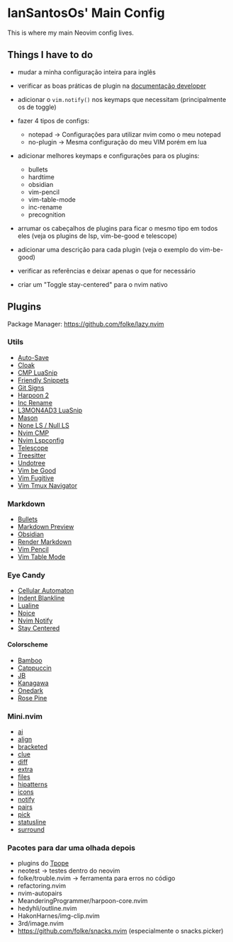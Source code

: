 # IanSantosOs' Main Config

This is where my main Neovim config lives.

## Things I have to do

- mudar a minha configuração inteira para inglês
- verificar as boas práticas de plugin na [documentação developer](https://lazy.folke.io/developers)
- adicionar o `vim.notify()` nos keymaps que necessitam (principalmente os de
  toggle)

- fazer 4 tipos de configs:
    - notepad -> Configurações para utilizar nvim como o meu notepad
    - no-plugin -> Mesma configuração do meu VIM porém em lua

- adicionar melhores keymaps e configurações para os plugins:
    - bullets
    - hardtime
    - obsidian
    - vim-pencil
    - vim-table-mode
    - inc-rename
    - precognition

- arrumar os cabeçalhos de plugins para ficar o mesmo tipo em todos eles (veja
  os plugins de lsp, vim-be-good e telescope)
- adicionar uma descrição para cada plugin (veja o exemplo do vim-be-good)
- verificar as referências e deixar apenas o que for necessário
- criar um "Toggle stay-centered" para o nvim nativo

## Plugins

Package Manager: <https://github.com/folke/lazy.nvim>

### Utils

- [Auto-Save](https://github.com/okuuva/auto-save.nvim)
- [Cloak](https://github.com/laytan/cloak.nvim)
- [CMP LuaSnip](https://github.com/saadparwaiz1/cmp_luasnip)
- [Friendly Snippets](https://github.com/rafamadriz/friendly-snippets)
- [Git Signs](https://github.com/lewis6991/gitsigns.nvim)
- [Harpoon 2](https://github.com/ThePrimeagen/harpoon/tree/harpoon2)
- [Inc Rename](https://github.com/smjonas/inc-rename.nvim)
- [L3MON4AD3 LuaSnip](https://github.com/L3MON4D3/LuaSnip)
- [Mason](https://github.com/williamboman/mason.nvim)
- [None LS / Null LS](https://github.com/nvimtools/none-ls.nvim)
- [Nvim CMP](https://github.com/hrsh7th/nvim-cmp)
- [Nvim Lspconfig](https://github.com/neovim/nvim-lspconfig)
- [Telescope](https://github.com/nvim-telescope/telescope.nvim)
- [Treesitter](https://github.com/nvim-treesitter/nvim-treesitter)
- [Undotree](https://github.com/mbbill/undotree)
- [Vim be Good](https://github.com/ThePrimeagen/vim-be-good)
- [Vim Fugitive](https://github.com/tpope/vim-fugitive)
- [Vim Tmux Navigator](https://github.com/christoomey/vim-tmux-navigator)

### Markdown

- [Bullets](https://github.com/bullets-vim/bullets.vim)
- [Markdown Preview](https://github.com/iamcco/markdown-preview.nvim)
- [Obsidian](https://github.com/epwalsh/obsidian.nvim)
- [Render Markdown](https://github.com/MeanderingProgrammer/render-markdown.nvim)
- [Vim Pencil](https://github.com/preservim/vim-pencil)
- [Vim Table Mode](https://github.com/dhruvasagar/vim-table-mode)

### Eye Candy

- [Cellular Automaton](https://github.com/eandrju/cellular-automaton.nvim)
- [Indent Blankline](https://github.com/lukas-reineke/indent-blankline.nvim)
- [Lualine](https://github.com/nvim-lualine/lualine.nvim)
- [Noice](https://github.com/folke/noice.nvim)
- [Nvim Notify](https://github.com/rcarriga/nvim-notify)
- [Stay Centered](https://github.com/arnamak/stay-centered.nvim)

#### Colorscheme

- [Bamboo](https://github.com/ribru17/bamboo.nvim)
- [Catppuccin](https://github.com/catppuccin/catppuccin)
- [JB](https://github.com/nickkadutskyi/jb.nvim)
- [Kanagawa](https://github.com/rebelot/kanagawa.nvim)
- [Onedark](https://github.com/navarasu/onedark.nvim)
- [Rose Pine](https://github.com/rose-pine/neovim)

### Mini.nvim

- [ai](https://github.com/echasnovski/mini.nvim/blob/main/readmes/mini-ai.md)
- [align](https://github.com/echasnovski/mini.nvim/blob/main/readmes/mini-align.md)
- [bracketed](https://github.com/echasnovski/mini.nvim/blob/main/readmes/mini-bracketed.md)
- [clue](https://github.com/echasnovski/mini.nvim/blob/main/readmes/mini-clue.md)
- [diff](https://github.com/echasnovski/mini.nvim/blob/main/readmes/mini-diff.md)
- [extra](https://github.com/echasnovski/mini.nvim/blob/main/readmes/mini-extra.md)
- [files](https://github.com/echasnovski/mini.nvim/blob/main/readmes/mini-files.md)
- [hipatterns](https://github.com/echasnovski/mini.nvim/blob/main/readmes/mini-hipatterns.md)
- [icons](https://github.com/echasnovski/mini.nvim/blob/main/readmes/mini-icons.md)
- [notify](https://github.com/echasnovski/mini.nvim/blob/main/readmes/mini-notify.md)
- [pairs](https://github.com/echasnovski/mini.nvim/blob/main/readmes/mini-pairs.md)
- [pick](https://github.com/echasnovski/mini.nvim/blob/main/readmes/mini-pick.md)
- [statusline](https://github.com/echasnovski/mini.nvim/blob/main/readmes/mini-statusline.md)
- [surround](https://github.com/echasnovski/mini.nvim/blob/main/readmes/mini-surround.md)

### Pacotes para dar uma olhada depois

- plugins do [Tpope](https://github.com/tpope)
- neotest -> testes dentro do neovim
- folke/trouble.nvim -> ferramenta para erros no código
- refactoring.nvim
- nvim-autopairs
- MeanderingProgrammer/harpoon-core.nvim
- hedyhli/outline.nvim
- HakonHarnes/img-clip.nvim
- 3rd/image.nvim
- https://github.com/folke/snacks.nvim (especialmente o snacks.picker)

